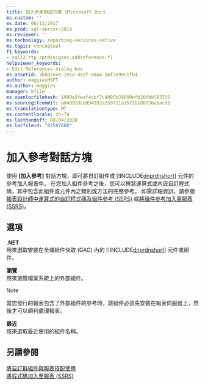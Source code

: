 ```yaml
---
title: 加入參考對話方塊 |Microsoft Docs
ms.custom: ''
ms.date: 06/13/2017
ms.prod: sql-server-2014
ms.reviewer: ''
ms.technology: reporting-services-native
ms.topic: conceptual
f1_keywords:
- sql12.rtp.rptdesigner.addreference.f1
helpviewer_keywords:
- Edit References dialog box
ms.assetid: 7bdd2eee-195a-4a2f-a0aa-56f7e90c1fb4
author: maggiesMSFT
ms.author: maggies
manager: kfile
ms.openlocfilehash: 1990a5feaf4cbf7c4095b39089efb36fbb393755
ms.sourcegitcommit: ad4d92dce894592a259721a1571b1d8736abacdb
ms.translationtype: MT
ms.contentlocale: zh-TW
ms.lasthandoff: 08/04/2020
ms.locfileid: "87597660"
---
```

# <a name="add-reference-dialog-box"></a>加入參考對話方塊
  使用 **[加入參考]** 對話方塊，即可將自訂組件或 [!INCLUDE[dnprdnshort](../includes/dnprdnshort-md.md)] 元件的參考加入報表中。 在您加入組件參考之後，您可以撰寫運算式或內嵌自訂程式碼，其中包含此組件或元件內之類別或方法的完整參考。 如需詳細資訊，請參閱[報表設計師中運算式的自訂程式碼及組件參考 &#40;SSRS&#41;](report-design/custom-code-and-assembly-references-in-expressions-in-report-designer-ssrs.md) 或[將組件參考加入至報表 &#40;SSRS&#41;](report-design/add-an-assembly-reference-to-a-report-ssrs.md)。  
  
## <a name="options"></a>選項  
 **.NET**  
 用來選取安裝在全域組件快取 (GAC) 內的 [!INCLUDE[dnprdnshort](../includes/dnprdnshort-md.md)] 元件或組件。  
  
 **瀏覽**  
 用來瀏覽檔案系統上的外部組件。  
  
> [!NOTE]  
>  當您發行的報表包含了外部組件的參考時，該組件必須先安裝在報表伺服器上，然後才可以順利處理報表。  
  
 **最近**  
 用來選取最近使用的組件名稱。  
  
## <a name="see-also"></a>另請參閱  
 [將自訂群組件與報表搭配使用](custom-assemblies/using-custom-assemblies-with-reports.md)   
 [將程式碼加入至報表 &#40;SSRS&#41;](report-design/add-code-to-a-report-ssrs.md)  
  
  
